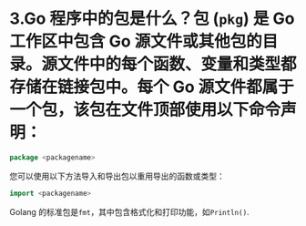 # 3.Go 程序中的包是什么？包 (`pkg`) 是 Go 工作区中包含 Go 源文件或其他包的目录。源文件中的每个函数、变量和类型都存储在链接包中。每个 Go 源文件都属于一个包，该包在文件顶部使用以下命令声明：

```go
package <packagename> 
```

您可以使用以下方法导入和导出包以重用导出的函数或类型： 

```go
import <packagename> 
```

Golang 的标准包是`fmt`，其中包含格式化和打印功能，如`Println()`. 

